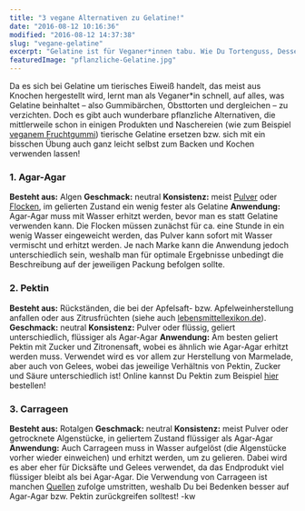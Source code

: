 ```yaml
---
title: "3 vegane Alternativen zu Gelatine!"
date: "2016-08-12 10:16:36"
modified: "2016-08-12 14:37:38"
slug: "vegane-gelatine"
excerpt: "Gelatine ist für Veganer*innen tabu. Wie Du Tortenguss, Dessert und Co. dennoch gelieren kannst, erfährst Du hier!"
featuredImage: "pflanzliche-Gelatine.jpg"
---
```


Da es sich bei Gelatine um tierisches Eiweiß handelt, das meist aus Knochen hergestellt wird, lernt man als Veganer\*in schnell, auf alles, was Gelatine beinhaltet – also Gummibärchen, Obsttorten und dergleichen – zu verzichten. Doch es gibt auch wunderbare pflanzliche Alternativen, die mittlerweile schon in einigen Produkten und Naschereien (wie zum Beispiel [veganem Fruchtgummi](https://www.veganblatt.com/fruchtgummi)) tierische Gelatine ersetzen bzw. sich mit ein bisschen Übung auch ganz leicht selbst zum Backen und Kochen verwenden lassen!

### 1\. Agar-Agar

**Besteht aus:** Algen **Geschmack:** neutral **Konsistenz:** meist [Pulver](http://www.rapunzel.de/bio-produkt-agar-agar-pulver--1441045.html) oder [Flocken](http://www.all-bio.de/Asiatische-Kueche/Bindemittel/Bio-Agar-Agar-Flocken-30-g.html), im gelierten Zustand ein wenig fester als Gelatine **Anwendung:** Agar-Agar muss mit Wasser erhitzt werden, bevor man es statt Gelatine verwenden kann. Die Flocken müssen zunächst für ca. eine Stunde in ein wenig Wasser eingeweicht werden, das Pulver kann sofort mit Wasser vermischt und erhitzt werden. Je nach Marke kann die Anwendung jedoch unterschiedlich sein, weshalb man für optimale Ergebnisse unbedingt die Beschreibung auf der jeweiligen Packung befolgen sollte.

### 2\. Pektin

**Besteht aus:** Rückständen, die bei der Apfelsaft- bzw. Apfelweinherstellung anfallen oder aus Zitrusfrüchten (siehe auch [lebensmittellexikon.de](https://www.lebensmittellexikon.de/p0000750.php)). **Geschmack:** neutral **Konsistenz:** Pulver oder flüssig, geliert unterschiedlich, flüssiger als Agar-Agar **Anwendung:** Am besten geliert Pektin mit Zucker und Zitronensaft, wobei es ähnlich wie Agar-Agar erhitzt werden muss. Verwendet wird es vor allem zur Herstellung von Marmelade, aber auch von Gelees, wobei das jeweilige Verhältnis von Pektin, Zucker und Säure unterschiedlich ist! Online kannst Du Pektin zum Beispiel [hier](http://www.reformhaus-shop.de/natura-apfelpektin-100g.html7) bestellen!

### 3\. Carrageen

**Besteht aus:** Rotalgen **Geschmack:** neutral **Konsistenz:** meist Pulver oder getrocknete Algenstücke, in geliertem Zustand flüssiger als Agar-Agar **Anwendung:** Auch Carrageen muss in Wasser aufgelöst (die Algenstücke vorher wieder einweichen) und erhitzt werden, um zu gelieren. Dabei wird es aber eher für Dicksäfte und Gelees verwendet, da das Endprodukt viel flüssiger bleibt als bei Agar-Agar. Die Verwendung von Carrageen ist manchen [Quellen](http://www.food-detektiv.de/e_nummer_ausgabe.php?id=10000022) zufolge umstritten, weshalb Du bei Bedenken besser auf Agar-Agar bzw. Pektin zurückgreifen solltest! -kw